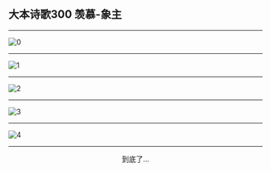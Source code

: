 
## 大本诗歌300 羡慕-象主
        
<div id="aplayer0"></div>

---

<img alt="0" data-original="/data/d0299/0.png">

---

<img alt="1" data-original="/data/d0299/1.png">

---

<img alt="2" data-original="/data/d0299/2.png">

---

<img alt="3" data-original="/data/d0299/3.png">

---

<img alt="4" data-original="/data/d0299/4.png">

---

<p style="text-align: center">到底了...</p>

<script src="/js/dist-view.js"></script>

<script>
MAIN.id = 'd0299';
        
const ap0 = new APlayer({
    container: document.getElementById('aplayer0'),
    volume: 1,
    loop: 'none',
    preload: 'none',
    audio: [{
        name: '大本诗歌300.mp3',
        artist: '大本诗歌',
        url: 'https://res.wx.qq.com/voice/getvoice?mediaid=MzI0NTk3MDM5M18yMjQ3NDkxMjE4',
        cover: '/favicon'
    }]
});
</script>
